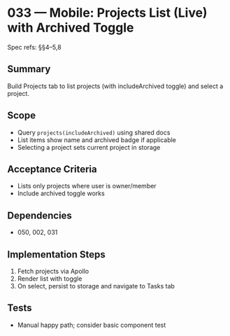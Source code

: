 # 033 — Mobile: Projects List (Live) with Archived Toggle

Spec refs: §§4–5,8

## Summary
Build Projects tab to list projects (with includeArchived toggle) and select a project.

## Scope
- Query `projects(includeArchived)` using shared docs
- List items show name and archived badge if applicable
- Selecting a project sets current project in storage

## Acceptance Criteria
- Lists only projects where user is owner/member
- Include archived toggle works

## Dependencies
- 050, 002, 031

## Implementation Steps
1) Fetch projects via Apollo
2) Render list with toggle
3) On select, persist to storage and navigate to Tasks tab

## Tests
- Manual happy path; consider basic component test
